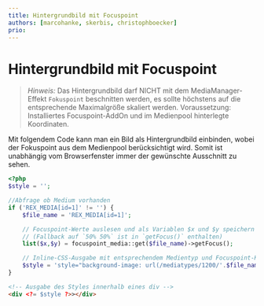 ```yaml
---
title: Hintergrundbild mit Focuspoint
authors: [marcohanke, skerbis, christophboecker]
prio:
---
```


# Hintergrundbild mit Focuspoint

> *Hinweis:* Das Hintergrundbild darf NICHT mit dem MediaManager-Effekt `Fokuspoint` beschnitten werden, es sollte höchstens auf die entsprechende Maximalgröße skaliert werden. Voraussetzung: Installiertes Focuspoint-AddOn und im Medienpool hinterlegte Koordinaten.

Mit folgendem Code kann man ein Bild als Hintergrundbild einbinden, wobei der Fokuspoint aus dem Medienpool berücksichtigt wird. Somit ist unabhängig vom Browserfenster immer der gewünschte Ausschnitt zu sehen. 

```php
<?php
$style = '';

//Abfrage ob Medium vorhanden
if ('REX_MEDIA[id=1]' != '') {
    $file_name = 'REX_MEDIA[id=1]';

    // Focuspoint-Werte auslesen und als Variablen $x und $y speichern
    // (Fallback auf `50% 50%` ist in `getFocus()` enthalten)
    list($x,$y) = focuspoint_media::get($file_name)->getFocus();

    // Inline-CSS-Ausgabe mit entsprechendem Medientyp und Focuspoint-Koordinaten
    $style = 'style="background-image: url(/mediatypes/1200/'.$file_name.'); background-size: cover; background-position:'.$x.'% '.$y.'%;';
}
```

```html
<!-- Ausgabe des Styles innerhalb eines div -->
<div <?= $style ?>></div>
```
